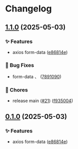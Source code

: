 # Changelog

## [1.1.0](https://github.com/KarinJS/esmify/compare/form-data-v1.0.0...form-data-v1.1.0) (2025-05-03)


### ✨ Features

* axios form-data ([e86814e](https://github.com/KarinJS/esmify/commit/e86814e4dc0933dda6518699508ca373d0e819a4))


### 🐛 Bug Fixes

* form-data 、 ([7891090](https://github.com/KarinJS/esmify/commit/7891090c1827b9f5e94b2068a54fa0646b5ef104))


### 🎫 Chores

* release main ([#21](https://github.com/KarinJS/esmify/issues/21)) ([f935004](https://github.com/KarinJS/esmify/commit/f9350044670a16acdb642587a32f5c3e9e2af83e))

## [0.1.0](https://github.com/KarinJS/esmify/compare/form-data-v0.0.1...form-data-v0.1.0) (2025-05-03)


### ✨ Features

* axios form-data ([e86814e](https://github.com/KarinJS/esmify/commit/e86814e4dc0933dda6518699508ca373d0e819a4))
